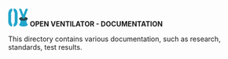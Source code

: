 ![](../images/OpenVentilatorLogoSmall.png) **OPEN VENTILATOR - DOCUMENTATION**

This directory contains various documentation, such as research, standards, test results.